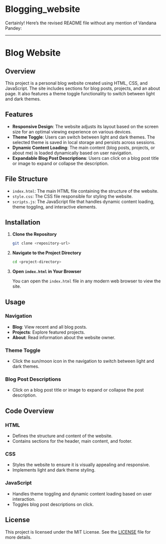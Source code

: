 # Blogging_website
Certainly! Here’s the revised README file without any mention of Vandana Pandey:

---

# Blog Website

## Overview

This project is a personal blog website created using HTML, CSS, and JavaScript. The site includes sections for blog posts, projects, and an about page. It also features a theme toggle functionality to switch between light and dark themes.

## Features

- **Responsive Design**: The website adjusts its layout based on the screen size for an optimal viewing experience on various devices.
- **Theme Toggle**: Users can switch between light and dark themes. The selected theme is saved in local storage and persists across sessions.
- **Dynamic Content Loading**: The main content (blog posts, projects, or about me) is loaded dynamically based on user navigation.
- **Expandable Blog Post Descriptions**: Users can click on a blog post title or image to expand or collapse the description.

## File Structure

- `index.html`: The main HTML file containing the structure of the website.
- `style.css`: The CSS file responsible for styling the website.
- `scripts.js`: The JavaScript file that handles dynamic content loading, theme toggling, and interactive elements.

## Installation

1. **Clone the Repository**

   ```bash
   git clone <repository-url>
   ```

2. **Navigate to the Project Directory**

   ```bash
   cd <project-directory>
   ```

3. **Open `index.html` in Your Browser**

   You can open the `index.html` file in any modern web browser to view the site.

## Usage

### Navigation

- **Blog**: View recent and all blog posts.
- **Projects**: Explore featured projects.
- **About**: Read information about the website owner.

### Theme Toggle

- Click the sun/moon icon in the navigation to switch between light and dark themes.

### Blog Post Descriptions

- Click on a blog post title or image to expand or collapse the post description.

## Code Overview

### HTML

- Defines the structure and content of the website.
- Contains sections for the header, main content, and footer.

### CSS

- Styles the website to ensure it is visually appealing and responsive.
- Implements light and dark theme styling.

### JavaScript

- Handles theme toggling and dynamic content loading based on user interaction.
- Toggles blog post descriptions on click.

## License

This project is licensed under the MIT License. See the [LICENSE](LICENSE) file for more details.
